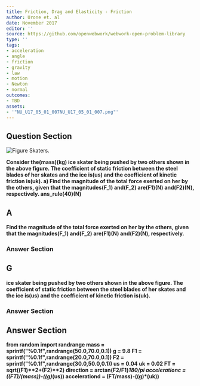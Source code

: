 ```yaml
---
title: Friction, Drag and Elasticity - Friction
author: Urone et. al
date: November 2017
editor: ''
source: https://github.com/openwebwork/webwork-open-problem-library
type: ''
tags:
- acceleration
- angle
- friction
- gravity
- law
- motion
- Newton
- normal
outcomes:
- TBD
assets:
- '"NU_U17_05_01_007NU_U17_05_01_007.png"'
---
```


## Question Section 

![Figure Skaters.]("NU_U17_05_01_007NU_U17_05_01_007.png")

<b>
Consider the(mass)(kg) ice skater being pushed by two others shown in the above figure. The coefficient of static friction between the steel blades of her skates and the ice is(us) and the coefficient of kinetic friction is(uk).
a) Find the magnitude of the total force exerted on her by the others, given that the magnitudes(F_1) and(F_2) are(F1)(N) and(F2)(N), respectively.
ans_rule(40)(N)

## A
Find the magnitude of the total force exerted on her by the others, given that the magnitudes(F_1) and(F_2) are(F1)(N) and(F2)(N), respectively.
### Answer Section
## G
ice skater being pushed by two others shown in the above figure. The coefficient of static friction between the steel blades of her skates and the ice is(us) and the coefficient of kinetic friction is(uk).
### Answer Section


## Answer Section

from random import randrange
mass = sprintf("%0.1f",randrange(50.0,70.0,0.1))
g = 9.8
F1 = sprintf("%0.1f",randrange(20.0,70.0,0.1))
F2 = sprintf("%0.1f",randrange(30.0,50.0,0.1))
us = 0.04
uk = 0.02
FT = sqrt((F1)**2+(F2)**2)
direction = arctan(F2/F1)*180/pi
accelerationc = ((FT)/(mass))-((g)*(us))
accelerationd = (FT/mass)-((g)*(uk))